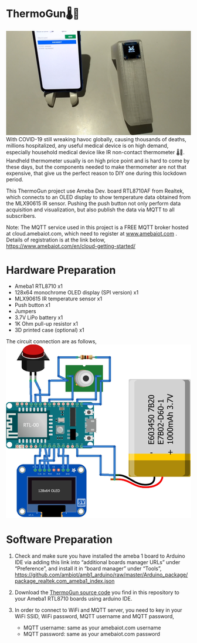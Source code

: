 # ThermoGun🌡🔫
![screenshot](thumbnail-2.png)
With COVID-19 still wreaking havoc globally, causing thousands of deaths, millions hospitalized, any useful medical device is on high demand, especially household medical device like IR non-contact thermometer 🌡🔫. Handheld thermometer usually is on high price point and is hard to come by these days, but the components needed to make thermometer are not that expensive, that give us the perfect reason to DIY one during this lockdown period.

This ThermoGun project use Ameba Dev. board RTL8710AF from Realtek, which connects to an OLED display to show temperature data obtained from the MLX90615 IR sensor. Pushing the push button not only perform data acquisition and visualization, but also publish the data via MQTT to all subscribers. 

Note: The MQTT service used in this project is a FREE MQTT broker hosted at cloud.amebaiot.com, which need to register at www.amebaiot.com . Details of registration is at the link below,
https://www.amebaiot.com/en/cloud-getting-started/


# Hardware Preparation
- Ameba1 RTL8710	x1
- 128x64 monochrome OLED display (SPI version)	x1
- MLX90615 IR temperature sensor	x1
- Push button	x1
- Jumpers 
- 3.7V LiPo battery	x1    
- 1K Ohm pull-up resistor	x1   
- 3D printed case (optional)	x1

The circuit connection are as follows,
![screenshot](ThermoGun_Connection_RTL8710.png)


# Software Preparation
1. Check and make sure you have installed the ameba 1 board to Arduino IDE via adding this link into “additional boards manager URLs” under “Preference”, and install it in “board manager” under “Tools”,
https://github.com/ambiot/amb1_arduino/raw/master/Arduino_package/package_realtek.com_ameba1_index.json

2. Download the [ThermoGun source code](https://github.com/Realtek-AmebaApp/Ameba_Examples/blob/master/RTL8195AM/007_THERMOGUN/Ameba_ThermoGun_RTL8710_IOT.ino) you find in this repository to your Ameba1 RTL8710 boards using arduino IDE.

3. In order to connect to WiFi and MQTT server, you need to key in your WiFi SSID, WiFi password, MQTT username and MQTT password,
   - MQTT username:		same as your amebaiot.com username
   - MQTT password:   same as your amebaiot.com password

